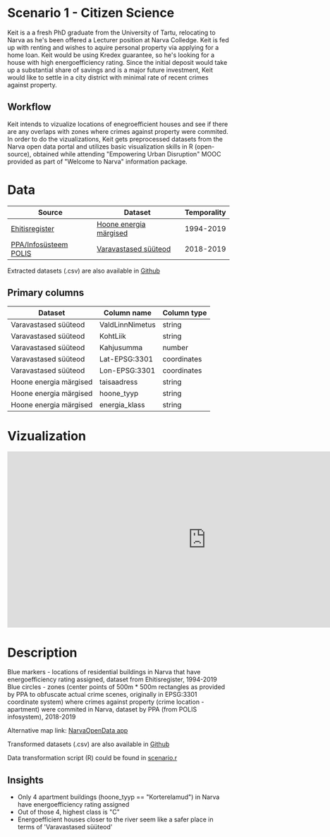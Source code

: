 # Scenario 1 - Citizen Science
Keit is a a fresh PhD graduate from the University of Tartu, relocating to Narva as he's been offered a Lecturer position at Narva Colledge. Keit is fed up with renting and wishes to aquire personal property via applying for a home loan. Keit would be using Kredex guarantee, so he's looking for a house with high energoefficiency rating. Since the initial deposit would take up a substantial share of savings and is a major future investment, Keit would like to settle in a city district with minimal rate of recent crimes against property. 

## Workflow
Keit intends to vizualize locations of enegroefficient houses and see if there are any overlaps with zones where crimes against property were commited. In order to do the vizualizations, Keit gets preprocessed datasets from the Narva open data portal and utilizes basic visualization skills in R (open-source), obtained while attending "Empowering Urban Disruption" MOOC provided as part of "Welcome to Narva" information package.  

# Data

|Source|Dataset|Temporality| 
|---|---|---|
|[Ehitisregister](https://avaandmed.ehr.ee/)|[Hoone energia märgised](https://avaandmed.ehr.ee/)|1994-2019|
|[PPA/Infosüsteem POLIS](https://www.politsei.ee/et/avaandmed)|[Varavastased süüteod](https://opendata.smit.ee/ppa/csv/vara_1.csv)|2018-2019|

Extracted datasets (.csv) are also available in [Github](https://github.com/olexandr7/opendata-urban-ee/tree/master/demo%20scenario/original%20datasets)


## Primary columns

|Dataset|Column name|Column type| 
|---|---|---|
|Varavastased süüteod|ValdLinnNimetus|string|
|Varavastased süüteod|KohtLiik|string| 
|Varavastased süüteod|Kahjusumma|number| 
|Varavastased süüteod|Lat-EPSG:3301|coordinates| 
|Varavastased süüteod|Lon-EPSG:3301|coordinates| 
|Hoone energia märgised|taisaadress|string| 
|Hoone energia märgised|hoone_tyyp|string| 
|Hoone energia märgised|energia_klass|string| 

# Vizualization

<iframe src="https://olcher.shinyapps.io/NarvaOpenData/" frameborder="0" width = "900px" height = "400px"></iframe>

# Description 
Blue markers - locations of residential buildings in Narva that have energoefficiency rating assigned, dataset from Ehitisregister, 1994-2019
Blue circles - zones (center points of 500m * 500m rectangles as provided by PPA to obfuscate actual crime scenes, originally in EPSG:3301 coordinate system) where crimes against property (crime location - apartment) were commited in Narva, dataset by PPA (from POLIS infosystem), 2018-2019

Alternative map link: [NarvaOpenData app](https://olcher.shinyapps.io/NarvaOpenData/)

Transformed datasets (.csv) are also available in [Github](https://github.com/olexandr7/opendata-urban-ee/tree/master/demo%20scenario/transfromed%20datasets)

Data transformation script (R) could be found in [scenario.r](https://github.com/olexandr7/opendata-urban-ee/blob/master/demo%20scenario/scenario.Rmd)

## Insights 

+ Only 4 apartment buildings (hoone_tyyp == "Korterelamud") in Narva have energoefficiency rating assigned
+ Out of those 4, highest class is "C"
+ Energoefficient houses closer to the river seem like a safer place in terms of 'Varavastased süüteod'
